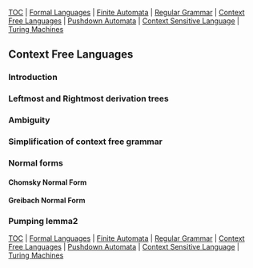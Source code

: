 [TOC](index.md) | [Formal Languages](formal.md) | [Finite Automata](finite.md) | [Regular Grammar](regular.md) | [Context Free Languages](contextF.md) | [Pushdown Automata](pushdown.md) | [Context Sensitive Language](contextS.md) | [Turing Machines](turing.md)

## Context Free Languages

### Introduction

### Leftmost and Rightmost derivation trees

### Ambiguity

### Simplification of context free grammar

### Normal forms

#### Chomsky Normal Form

#### Greibach Normal Form

### Pumping lemma2

[TOC](index.md) | [Formal Languages](formal.md) | [Finite Automata](finite.md) | [Regular Grammar](regular.md) | [Context Free Languages](contextF.md) | [Pushdown Automata](pushdown.md) | [Context Sensitive Language](contextS.md) | [Turing Machines](turing.md)
